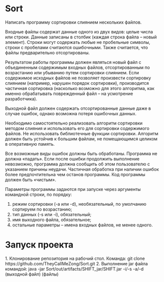 # Sort

Написать программу сортировки слиянием нескольких файлов.

Входные файлы содержат данные одного из двух видов: целые числа или строки. Данные записаны
в столбик (каждая строка файла – новый элемент). Строки могут содержать любые не пробельные
символы, строки с пробелами считаются ошибочными. Также считается, что файлы предварительно
отсортированы.

Результатом работы программы должен являться новый файл с объединенным содержимым
входных файлов, отсортированным по возрастанию или убыванию путем сортировки слиянием.
Если содержимое исходных файлов не позволяет произвести сортировку слиянием (например,
нарушен порядок сортировки), производится частичная сортировка (насколько возможно для этого
алгоритма, как именно обрабатывать поврежденный файл – на усмотрение разработчика).

Выходной файл должен содержать отсортированные данные даже в случае ошибок, однако
возможна потеря ошибочных данных.

Необходимо самостоятельно реализовать алгоритм сортировки методом слияния и использовать
его для сортировки содержимого файлов. Не использовать библиотечные функции сортировки.
Алгоритм должен быть устойчив к большим файлам, не помещающимся целиком в оперативную
память.

Все возможные виды ошибок должны быть обработаны. Программа не должна «падать». Если
после ошибки продолжить выполнение невозможно, программа должна сообщить об этом
пользователю с указанием причины неудачи. Частичная обработка при наличии ошибок более
предпочтительна чем останов программы. Код программы должен быть «чистым».

Параметры программы задаются при запуске через аргументы командной строки, по порядку:
1. режим сортировки (-a или -d), необязательный, по умолчанию сортируем по возрастанию;
2. тип данных (-s или -i), обязательный;
3. имя выходного файла, обязательное;
4. остальные параметры – имена входных файлов, не менее одного.

<h1>Запуск проекта</h1>
1. Клонирование репозитория на рабочий стол. Команда: git clone https://github.com/TheyCallMeZong/Sort.git
2. Выполнение jar файла командой: java -jar Sort/out/artifacts/SHIFT_jar/SHIFT.jar -i/-s -a/-d (выходной файл) (файлы)
